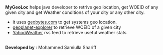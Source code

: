 <b>MyGeoLoc</b> helps java developer to retrive geo location, get WOEID of any given city and get Weather conditions of your city or any other city.
<br>
<ul>
<li>it uses <a href='http://geobytes.com'>geobytes.com</a> to get systems geo location.</li>
<li><a href='http://isithackday.com/geoplanet-explorer/'>geoplanet-explorer</a> to retrieve WOEID of a given city</li>
<li><a href='http://weather.yahoo.com'>YahooWeather</a> rss feed to retrieve useful weather stats</li>
</ul>
<br>
<b>Developed by</b> : Mohammed Samiulla Shariff